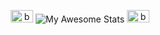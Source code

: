 <p align="center">
  <span><img src="https://github.com/kby-ai/.github/assets/125717930/bcf351c5-8b7a-496e-a8f9-c236eb8ad59e" alt="badge" width="36" height="20"></span>
  <img src="https://awesome-github-stats.azurewebsites.net/user-stats/fromancient?cardType=level&theme=radical&preferLogin=false" alt="My Awesome Stats"/>
  <span><img src="https://github.com/kby-ai/.github/assets/125717930/bcf351c5-8b7a-496e-a8f9-c236eb8ad59e" alt="badge" width="36" height="20"></span>
</p>
